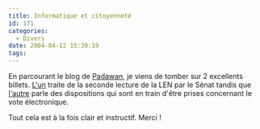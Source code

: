 ```yaml
---
title: Informatique et citoyenneté
id: 171
categories:
  - Divers
date: 2004-04-12 15:39:19
tags:
---
```


En parcourant le blog de [Padawan](http://www.padawan.info/ "padawan.info - an apprentice weblog"), je viens de tomber sur 2 excellents billets. [L'un](http://www.padawan.info/fr/len/len_resume_de_la_seconde_lecture_du_senat.html "LEN, résumé de la seconde lecture du Sénat") traite de la seconde lecture de la LEN par le Sénat tandis que [l'autre](http://www.padawan.info/fr/politique/halte_au_vote_electronique_.html "Halte au vote électronique !") parle des dispositions qui sont en train d'être prises concernant le vote électronique.

Tout cela est à la fois clair et instructif. Merci !